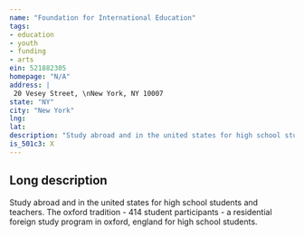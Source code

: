 ```yaml
---
name: "Foundation for International Education"
tags:
- education
- youth
- funding
- arts
ein: 521882305
homepage: "N/A"
address: |
 20 Vesey Street, \nNew York, NY 10007
state: "NY"
city: "New York"
lng: 
lat: 
description: "Study abroad and in the united states for high school students and teachers. "
is_501c3: X
---
```


## Long description

Study abroad and in the united states for high school students and teachers. The oxford tradition - 414 student participants - a residential foreign study program in oxford, england for high school students. 
